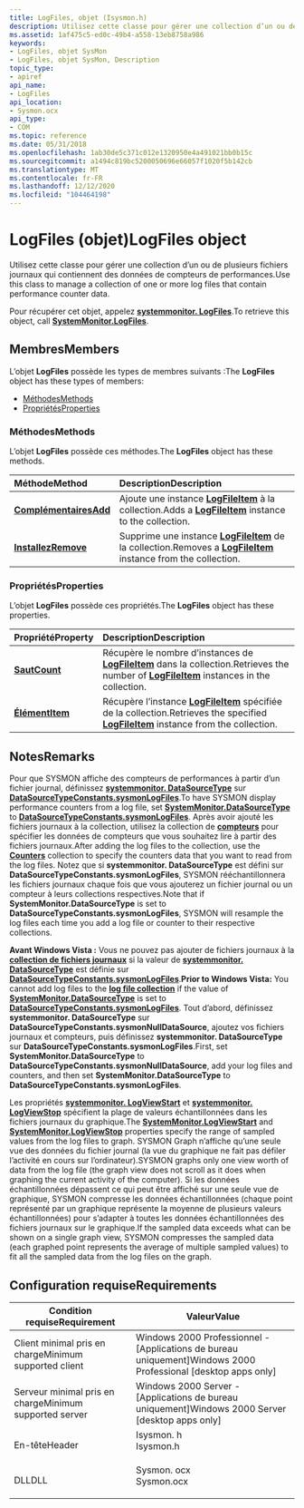 ```yaml
---
title: LogFiles, objet (Isysmon.h)
description: Utilisez cette classe pour gérer une collection d’un ou de plusieurs fichiers journaux qui contiennent des données de compteurs de performances. Pour récupérer cet objet, appelez SystemMonitor. LogFiles.
ms.assetid: 1af475c5-ed0c-49b4-a558-13eb8758a986
keywords:
- LogFiles, objet SysMon
- LogFiles, objet SysMon, Description
topic_type:
- apiref
api_name:
- LogFiles
api_location:
- Sysmon.ocx
api_type:
- COM
ms.topic: reference
ms.date: 05/31/2018
ms.openlocfilehash: 1ab30de5c371c012e1320950e4a491021bb0b15c
ms.sourcegitcommit: a1494c819bc5200050696e66057f1020f5b142cb
ms.translationtype: MT
ms.contentlocale: fr-FR
ms.lasthandoff: 12/12/2020
ms.locfileid: "104464198"
---
```

# <a name="logfiles-object"></a><span data-ttu-id="b3109-105">LogFiles (objet)</span><span class="sxs-lookup"><span data-stu-id="b3109-105">LogFiles object</span></span>

<span data-ttu-id="b3109-106">Utilisez cette classe pour gérer une collection d’un ou de plusieurs fichiers journaux qui contiennent des données de compteurs de performances.</span><span class="sxs-lookup"><span data-stu-id="b3109-106">Use this class to manage a collection of one or more log files that contain performance counter data.</span></span>

<span data-ttu-id="b3109-107">Pour récupérer cet objet, appelez [**systemmonitor. LogFiles**](systemmonitor-logfiles.md).</span><span class="sxs-lookup"><span data-stu-id="b3109-107">To retrieve this object, call [**SystemMonitor.LogFiles**](systemmonitor-logfiles.md).</span></span>

## <a name="members"></a><span data-ttu-id="b3109-108">Membres</span><span class="sxs-lookup"><span data-stu-id="b3109-108">Members</span></span>

<span data-ttu-id="b3109-109">L’objet **LogFiles** possède les types de membres suivants :</span><span class="sxs-lookup"><span data-stu-id="b3109-109">The **LogFiles** object has these types of members:</span></span>

-   [<span data-ttu-id="b3109-110">Méthodes</span><span class="sxs-lookup"><span data-stu-id="b3109-110">Methods</span></span>](#methods)
-   [<span data-ttu-id="b3109-111">Propriétés</span><span class="sxs-lookup"><span data-stu-id="b3109-111">Properties</span></span>](#properties)

### <a name="methods"></a><span data-ttu-id="b3109-112">Méthodes</span><span class="sxs-lookup"><span data-stu-id="b3109-112">Methods</span></span>

<span data-ttu-id="b3109-113">L’objet **LogFiles** possède ces méthodes.</span><span class="sxs-lookup"><span data-stu-id="b3109-113">The **LogFiles** object has these methods.</span></span>



| <span data-ttu-id="b3109-114">Méthode</span><span class="sxs-lookup"><span data-stu-id="b3109-114">Method</span></span>                                          | <span data-ttu-id="b3109-115">Description</span><span class="sxs-lookup"><span data-stu-id="b3109-115">Description</span></span>                                                                           |
|:------------------------------------------------|:--------------------------------------------------------------------------------------|
| [<span data-ttu-id="b3109-116">**Complémentaires**</span><span class="sxs-lookup"><span data-stu-id="b3109-116">**Add**</span></span>](systemmonitor-logfiles-add.md)       | <span data-ttu-id="b3109-117">Ajoute une instance [**LogFileItem**](logfileitem.md) à la collection.</span><span class="sxs-lookup"><span data-stu-id="b3109-117">Adds a [**LogFileItem**](logfileitem.md) instance to the collection.</span></span><br/>      |
| [<span data-ttu-id="b3109-118">**Installez**</span><span class="sxs-lookup"><span data-stu-id="b3109-118">**Remove**</span></span>](systemmonitor-logfiles-remove.md) | <span data-ttu-id="b3109-119">Supprime une instance [**LogFileItem**](logfileitem.md) de la collection.</span><span class="sxs-lookup"><span data-stu-id="b3109-119">Removes a [**LogFileItem**](logfileitem.md) instance from the collection.</span></span><br/> |



 

### <a name="properties"></a><span data-ttu-id="b3109-120">Propriétés</span><span class="sxs-lookup"><span data-stu-id="b3109-120">Properties</span></span>

<span data-ttu-id="b3109-121">L’objet **LogFiles** possède ces propriétés.</span><span class="sxs-lookup"><span data-stu-id="b3109-121">The **LogFiles** object has these properties.</span></span>



| <span data-ttu-id="b3109-122">Propriété</span><span class="sxs-lookup"><span data-stu-id="b3109-122">Property</span></span>                                                 | <span data-ttu-id="b3109-123">Description</span><span class="sxs-lookup"><span data-stu-id="b3109-123">Description</span></span>                                                                                         |
|:---------------------------------------------------------|:----------------------------------------------------------------------------------------------------|
| [<span data-ttu-id="b3109-124">**Saut**</span><span class="sxs-lookup"><span data-stu-id="b3109-124">**Count**</span></span>](systemmonitor-logfiles-count.md)<br/> | <span data-ttu-id="b3109-125">Récupère le nombre d’instances de [**LogFileItem**](logfileitem.md) dans la collection.</span><span class="sxs-lookup"><span data-stu-id="b3109-125">Retrieves the number of [**LogFileItem**](logfileitem.md) instances in the collection.</span></span><br/>  |
| [<span data-ttu-id="b3109-126">**Élément**</span><span class="sxs-lookup"><span data-stu-id="b3109-126">**Item**</span></span>](systemmonitor-logfiles-item.md)<br/>   | <span data-ttu-id="b3109-127">Récupère l’instance [**LogFileItem**](logfileitem.md) spécifiée de la collection.</span><span class="sxs-lookup"><span data-stu-id="b3109-127">Retrieves the specified [**LogFileItem**](logfileitem.md) instance from the collection.</span></span><br/> |



 

## <a name="remarks"></a><span data-ttu-id="b3109-128">Notes</span><span class="sxs-lookup"><span data-stu-id="b3109-128">Remarks</span></span>

<span data-ttu-id="b3109-129">Pour que SYSMON affiche des compteurs de performances à partir d’un fichier journal, définissez [**systemmonitor. DataSourceType**](systemmonitor-datasourcetype.md) sur [**DataSourceTypeConstants.sysmonLogFiles**](/windows/desktop/api/ISysmon/ne-isysmon-datasourcetypeconstants).</span><span class="sxs-lookup"><span data-stu-id="b3109-129">To have SYSMON display performance counters from a log file, set [**SystemMonitor.DataSourceType**](systemmonitor-datasourcetype.md) to [**DataSourceTypeConstants.sysmonLogFiles**](/windows/desktop/api/ISysmon/ne-isysmon-datasourcetypeconstants).</span></span> <span data-ttu-id="b3109-130">Après avoir ajouté les fichiers journaux à la collection, utilisez la collection de [**compteurs**](counters.md) pour spécifier les données de compteurs que vous souhaitez lire à partir des fichiers journaux.</span><span class="sxs-lookup"><span data-stu-id="b3109-130">After adding the log files to the collection, use the [**Counters**](counters.md) collection to specify the counters data that you want to read from the log files.</span></span> <span data-ttu-id="b3109-131">Notez que si **systemmonitor. DataSourceType** est défini sur **DataSourceTypeConstants.sysmonLogFiles**, SYSMON rééchantillonnera les fichiers journaux chaque fois que vous ajouterez un fichier journal ou un compteur à leurs collections respectives.</span><span class="sxs-lookup"><span data-stu-id="b3109-131">Note that if **SystemMonitor.DataSourceType** is set to **DataSourceTypeConstants.sysmonLogFiles**, SYSMON will resample the log files each time you add a log file or counter to their respective collections.</span></span>

<span data-ttu-id="b3109-132">**Avant Windows Vista :** Vous ne pouvez pas ajouter de fichiers journaux à la [**collection de fichiers journaux**](systemmonitor-logfiles.md) si la valeur de [**systemmonitor. DataSourceType**](systemmonitor-datasourcetype.md) est définie sur [**DataSourceTypeConstants.sysmonLogFiles**](/windows/desktop/api/ISysmon/ne-isysmon-datasourcetypeconstants).</span><span class="sxs-lookup"><span data-stu-id="b3109-132">**Prior to Windows Vista:** You cannot add log files to the [**log file collection**](systemmonitor-logfiles.md) if the value of [**SystemMonitor.DataSourceType**](systemmonitor-datasourcetype.md) is set to [**DataSourceTypeConstants.sysmonLogFiles**](/windows/desktop/api/ISysmon/ne-isysmon-datasourcetypeconstants).</span></span> <span data-ttu-id="b3109-133">Tout d’abord, définissez **systemmonitor. DataSourceType** sur **DataSourceTypeConstants.sysmonNullDataSource**, ajoutez vos fichiers journaux et compteurs, puis définissez **systemmonitor. DataSourceType** sur **DataSourceTypeConstants.sysmonLogFiles**.</span><span class="sxs-lookup"><span data-stu-id="b3109-133">First, set **SystemMonitor.DataSourceType** to **DataSourceTypeConstants.sysmonNullDataSource**, add your log files and counters, and then set **SystemMonitor.DataSourceType** to **DataSourceTypeConstants.sysmonLogFiles**.</span></span>

<span data-ttu-id="b3109-134">Les propriétés [**systemmonitor. LogViewStart**](systemmonitor-logviewstart.md) et [**systemmonitor. LogViewStop**](systemmonitor-logviewstop.md) spécifient la plage de valeurs échantillonnées dans les fichiers journaux du graphique.</span><span class="sxs-lookup"><span data-stu-id="b3109-134">The [**SystemMonitor.LogViewStart**](systemmonitor-logviewstart.md) and [**SystemMonitor.LogViewStop**](systemmonitor-logviewstop.md) properties specify the range of sampled values from the log files to graph.</span></span> <span data-ttu-id="b3109-135">SYSMON Graph n’affiche qu’une seule vue des données du fichier journal (la vue du graphique ne fait pas défiler l’activité en cours sur l’ordinateur).</span><span class="sxs-lookup"><span data-stu-id="b3109-135">SYSMON graphs only one view worth of data from the log file (the graph view does not scroll as it does when graphing the current activity of the computer).</span></span> <span data-ttu-id="b3109-136">Si les données échantillonnées dépassent ce qui peut être affiché sur une seule vue de graphique, SYSMON compresse les données échantillonnées (chaque point représenté par un graphique représente la moyenne de plusieurs valeurs échantillonnées) pour s’adapter à toutes les données échantillonnées des fichiers journaux sur le graphique.</span><span class="sxs-lookup"><span data-stu-id="b3109-136">If the sampled data exceeds what can be shown on a single graph view, SYSMON compresses the sampled data (each graphed point represents the average of multiple sampled values) to fit all the sampled data from the log files on the graph.</span></span>

## <a name="requirements"></a><span data-ttu-id="b3109-137">Configuration requise</span><span class="sxs-lookup"><span data-stu-id="b3109-137">Requirements</span></span>



| <span data-ttu-id="b3109-138">Condition requise</span><span class="sxs-lookup"><span data-stu-id="b3109-138">Requirement</span></span> | <span data-ttu-id="b3109-139">Valeur</span><span class="sxs-lookup"><span data-stu-id="b3109-139">Value</span></span> |
|-------------------------------------|---------------------------------------------------------------------------------------|
| <span data-ttu-id="b3109-140">Client minimal pris en charge</span><span class="sxs-lookup"><span data-stu-id="b3109-140">Minimum supported client</span></span><br/> | <span data-ttu-id="b3109-141">Windows 2000 Professionnel - \[Applications de bureau uniquement\]</span><span class="sxs-lookup"><span data-stu-id="b3109-141">Windows 2000 Professional \[desktop apps only\]</span></span><br/>                            |
| <span data-ttu-id="b3109-142">Serveur minimal pris en charge</span><span class="sxs-lookup"><span data-stu-id="b3109-142">Minimum supported server</span></span><br/> | <span data-ttu-id="b3109-143">Windows 2000 Server - \[Applications de bureau uniquement\]</span><span class="sxs-lookup"><span data-stu-id="b3109-143">Windows 2000 Server \[desktop apps only\]</span></span><br/>                                  |
| <span data-ttu-id="b3109-144">En-tête</span><span class="sxs-lookup"><span data-stu-id="b3109-144">Header</span></span><br/>                   | <dl> <span data-ttu-id="b3109-145"><dt>Isysmon. h</dt></span><span class="sxs-lookup"><span data-stu-id="b3109-145"><dt>Isysmon.h</dt></span></span> </dl>  |
| <span data-ttu-id="b3109-146">DLL</span><span class="sxs-lookup"><span data-stu-id="b3109-146">DLL</span></span><br/>                      | <dl> <span data-ttu-id="b3109-147"><dt>Sysmon. ocx</dt></span><span class="sxs-lookup"><span data-stu-id="b3109-147"><dt>Sysmon.ocx</dt></span></span> </dl> |



 

 





